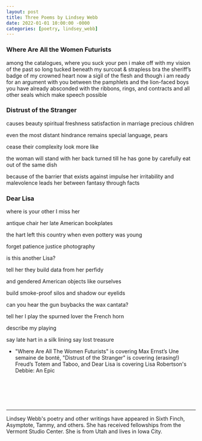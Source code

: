 ```yaml
---
layout: post
title: Three Poems by Lindsey Webb
date: 2022-01-01 10:00:00 -0000
categories: [poetry, lindsey_webb]
---
```

<div class="poem">
<h3>Where Are All the Women Futurists</h3>
among the catalogues, where you suck your pen
i make off with my vision of the past
so long tucked beneath my surcoat & strapless bra
the sheriff’s badge of my crowned heart
now a sigil of the flesh
and though i am ready for an argument with you
between the pamphlets and the lion-faced boys
you have already absconded with the ribbons, rings, and contracts
and all other seals which make speech possible


<h3>Distrust of the Stranger</h3>
causes beauty
spiritual freshness
satisfaction in marriage
precious children

even the most distant hindrance
remains special
language, pears

cease their complexity
look more like

the woman will stand with her back turned
till he has gone by
carefully eat out of the same dish

because of the barrier that exists against impulse
her irritability and malevolence
leads her between
fantasy through
facts


<h3>Dear Lisa</h3>
where is your
other
I miss her

antique chair
her late American
bookplates

the hart left this country
when even pottery
was young

forget patience
justice
photography

is this another
Lisa?

tell her
they build data
from her perfidy

and gendered
American objects
like ourselves

build smoke-proof silos
and shadow
our eyelids

can you hear
the gun buybacks
the wax cantata?

tell her I play
the spurned lover
the French horn

describe
my playing

say late hart in a silk lining
say lost treasure
 

* "Where Are All The Women Futurists" is covering Max Ernst’s Une semaine de bonté, "Distrust of the Stranger" is covering (erasing!) Freud’s Totem and Taboo, and Dear Lisa is covering Lisa Robertson's Debbie: An Epic
</div>
<br><br>
<br><br>
<hr>
Lindsey Webb's poetry and other writings have appeared in Sixth Finch, Asymptote, Tammy, and others. She has received fellowships from the Vermont Studio Center. She is from Utah and lives in Iowa City.
